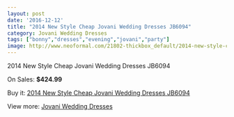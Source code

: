 ```yaml
---
layout: post
date: '2016-12-12'
title: "2014 New Style Cheap Jovani Wedding Dresses JB6094"
category: Jovani Wedding Dresses
tags: ["bonny","dresses","evening","jovani","party"]
image: http://www.neoformal.com/21802-thickbox_default/2014-new-style-cheap-jovani-wedding-dresses-jb6094.jpg
---
```

2014 New Style Cheap Jovani Wedding Dresses JB6094

On Sales: **$424.99**
<a href="https://www.neoformal.com/en/jovani-wedding-dresses-2014/7133-2014-new-style-cheap-jovani-wedding-dresses-jb6094.html"><amp-img layout="responsive" width="600" height="600" src="//www.neoformal.com/21802-thickbox_default/2014-new-style-cheap-jovani-wedding-dresses-jb6094.jpg" alt="2014 New Style Cheap Jovani Wedding Dresses JB6094 0" /></a>
<a href="https://www.neoformal.com/en/jovani-wedding-dresses-2014/7133-2014-new-style-cheap-jovani-wedding-dresses-jb6094.html"><amp-img layout="responsive" width="600" height="600" src="//www.neoformal.com/21806-thickbox_default/2014-new-style-cheap-jovani-wedding-dresses-jb6094.jpg" alt="2014 New Style Cheap Jovani Wedding Dresses JB6094 1" /></a>
<a href="https://www.neoformal.com/en/jovani-wedding-dresses-2014/7133-2014-new-style-cheap-jovani-wedding-dresses-jb6094.html"><amp-img layout="responsive" width="600" height="600" src="//www.neoformal.com/21805-thickbox_default/2014-new-style-cheap-jovani-wedding-dresses-jb6094.jpg" alt="2014 New Style Cheap Jovani Wedding Dresses JB6094 2" /></a>
<a href="https://www.neoformal.com/en/jovani-wedding-dresses-2014/7133-2014-new-style-cheap-jovani-wedding-dresses-jb6094.html"><amp-img layout="responsive" width="600" height="600" src="//www.neoformal.com/21804-thickbox_default/2014-new-style-cheap-jovani-wedding-dresses-jb6094.jpg" alt="2014 New Style Cheap Jovani Wedding Dresses JB6094 3" /></a>
<a href="https://www.neoformal.com/en/jovani-wedding-dresses-2014/7133-2014-new-style-cheap-jovani-wedding-dresses-jb6094.html"><amp-img layout="responsive" width="600" height="600" src="//www.neoformal.com/21803-thickbox_default/2014-new-style-cheap-jovani-wedding-dresses-jb6094.jpg" alt="2014 New Style Cheap Jovani Wedding Dresses JB6094 4" /></a>

Buy it: [2014 New Style Cheap Jovani Wedding Dresses JB6094](https://www.neoformal.com/en/jovani-wedding-dresses-2014/7133-2014-new-style-cheap-jovani-wedding-dresses-jb6094.html "2014 New Style Cheap Jovani Wedding Dresses JB6094")

View more: [Jovani Wedding Dresses](https://www.neoformal.com/en/111-jovani-wedding-dresses-2014 "Jovani Wedding Dresses")